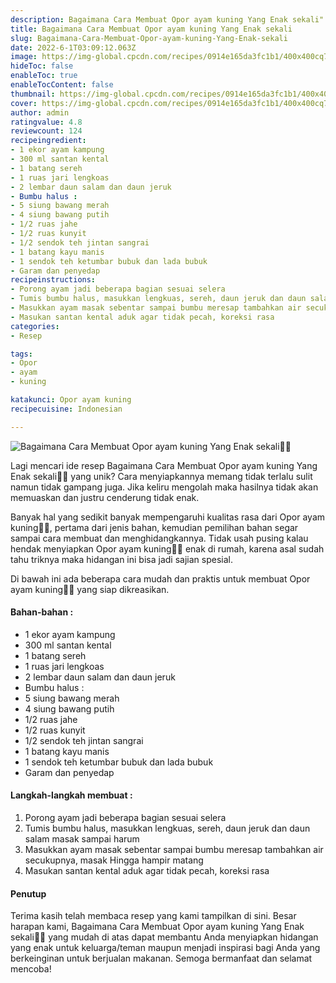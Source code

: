 ```yaml
---
description: Bagaimana Cara Membuat Opor ayam kuning Yang Enak sekali"
title: Bagaimana Cara Membuat Opor ayam kuning Yang Enak sekali
slug: Bagaimana-Cara-Membuat-Opor-ayam-kuning-Yang-Enak-sekali
date: 2022-6-1T03:09:12.063Z
image: https://img-global.cpcdn.com/recipes/0914e165da3fc1b1/400x400cq70/photo.jpg
hideToc: false
enableToc: true
enableTocContent: false
thumbnail: https://img-global.cpcdn.com/recipes/0914e165da3fc1b1/400x400cq70/photo.jpg
cover: https://img-global.cpcdn.com/recipes/0914e165da3fc1b1/400x400cq70/photo.jpg
author: admin
ratingvalue: 4.8
reviewcount: 124
recipeingredient:
- 1 ekor ayam kampung
- 300 ml santan kental
- 1 batang sereh
- 1 ruas jari lengkoas
- 2 lembar daun salam dan daun jeruk
- Bumbu halus :
- 5 siung bawang merah
- 4 siung bawang putih
- 1/2 ruas jahe
- 1/2 ruas kunyit
- 1/2 sendok teh jintan sangrai
- 1 batang kayu manis
- 1 sendok teh ketumbar bubuk dan lada bubuk
- Garam dan penyedap
recipeinstructions:
- Porong ayam jadi beberapa bagian sesuai selera
- Tumis bumbu halus, masukkan lengkuas, sereh, daun jeruk dan daun salam masak sampai harum
- Masukkan ayam masak sebentar sampai bumbu meresap tambahkan air secukupnya, masak Hingga hampir matang
- Masukan santan kental aduk agar tidak pecah, koreksi rasa
categories:
- Resep

tags:
- Opor
- ayam
- kuning

katakunci: Opor ayam kuning
recipecuisine: Indonesian

---
```


![Bagaimana Cara Membuat Opor ayam kuning Yang Enak sekali👩‍🍳](https://img-global.cpcdn.com/recipes/0914e165da3fc1b1/400x400cq70/photo.jpg)

Lagi mencari ide resep Bagaimana Cara Membuat Opor ayam kuning Yang Enak sekali👩‍🍳 yang unik? Cara menyiapkannya memang tidak terlalu sulit namun tidak gampang juga. Jika keliru mengolah maka hasilnya tidak akan memuaskan dan justru cenderung tidak enak.

Banyak hal yang sedikit banyak mempengaruhi kualitas rasa dari Opor ayam kuning👩‍🍳, pertama dari jenis bahan, kemudian pemilihan bahan segar sampai cara membuat dan menghidangkannya. Tidak usah pusing kalau hendak menyiapkan Opor ayam kuning👩‍🍳 enak di rumah, karena asal sudah tahu triknya maka hidangan ini bisa jadi sajian spesial.

Di bawah ini ada beberapa cara mudah dan praktis untuk membuat Opor ayam kuning👩‍🍳 yang siap dikreasikan.

<!--inarticleads1-->

#### Bahan-bahan :

- 1 ekor ayam kampung
- 300 ml santan kental
- 1 batang sereh
- 1 ruas jari lengkoas
- 2 lembar daun salam dan daun jeruk
- Bumbu halus :
- 5 siung bawang merah
- 4 siung bawang putih
- 1/2 ruas jahe
- 1/2 ruas kunyit
- 1/2 sendok teh jintan sangrai
- 1 batang kayu manis
- 1 sendok teh ketumbar bubuk dan lada bubuk
- Garam dan penyedap

<!--inarticleads2-->

#### Langkah-langkah membuat :

1. Porong ayam jadi beberapa bagian sesuai selera
1. Tumis bumbu halus, masukkan lengkuas, sereh, daun jeruk dan daun salam masak sampai harum
1. Masukkan ayam masak sebentar sampai bumbu meresap tambahkan air secukupnya, masak Hingga hampir matang
1. Masukan santan kental aduk agar tidak pecah, koreksi rasa

#### Penutup

Terima kasih telah membaca resep yang kami tampilkan di sini. Besar harapan kami, Bagaimana Cara Membuat Opor ayam kuning Yang Enak sekali👩‍🍳 yang mudah di atas dapat membantu Anda menyiapkan hidangan yang enak untuk keluarga/teman maupun menjadi inspirasi bagi Anda yang berkeinginan untuk berjualan makanan. Semoga bermanfaat dan selamat mencoba!